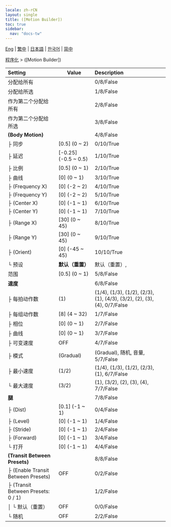 ```yaml
---
locale: zh-rCN
layout: single
title: ([Motion Builder])
toc: true
sidebar:
  nav: "docs-tw"
---
```

[Eng](/dancexr/menu/2025.4/motion/motion_builder) | [繁中](/tw/dancexr/menu/2025.4/motion/motion_builder) | [日本語](/jp/dancexr/menu/2025.4/motion/motion_builder) | [한국어](/kr/dancexr/menu/2025.4/motion/motion_builder) | [简中](/zh/dancexr/menu/2025.4/motion/motion_builder)

[程序化](../menu#程序化) > ([Motion Builder])



| Setting | Value | Description |
| :--- | --- | :--- |
| 分配给所有 || 0/8/False
| 分配给所选 || 1/8/False
| 作为第二个分配给所有 || 2/8/False
| 作为第二个分配给所选 || 3/8/False
| **(Body Motion)** | | 4/8/False
| ├ 同步 | [0.5] (0 ~ 2) | 0/10/True
| ├ 延迟 | [-0.25] (-0.5 ~ 0.5) | 1/10/True
| ├ 比例 | [0.5] (0 ~ 1) | 2/10/True
| ├ 曲线 | [0] (0 ~ 1) | 3/10/True
| ├ (Frequency X) | [0] (-2 ~ 2) | 4/10/True
| ├ (Frequency Y) | [0] (-2 ~ 2) | 5/10/True
| ├ (Center X) | [0] (-1 ~ 1) | 6/10/True
| ├ (Center Y) | [0] (-1 ~ 1) | 7/10/True
| ├ (Range X) | [30] (0 ~ 45) | 8/10/True
| ├ (Range Y) | [30] (0 ~ 45) | 9/10/True
| ├ (Orient) | [0] (-45 ~ 45) | 10/10/True
| └ 预设 | **默认（重置）** | 默认（重置）,  |
| 范围 | [0.5] (0 ~ 1) | 5/8/False
| **速度** | | 6/8/False
| ├ 每拍动作数 | (1) | (1/4), (1/3), (1/2), (2/3), (1), (4/3), (3/2), (2), (3), (4), 0/7/False
| ├ 每组动作数 | [8] (4 ~ 32) | 1/7/False
| ├ 相位 | [0] (0 ~ 1) | 2/7/False
| ├ 曲线 | [0] (0 ~ 1) | 3/7/False
| ├ 可变速度 | OFF | 4/7/False
| ├ 模式 | (Gradual) | (Gradual), 随机, 音量, 5/7/False
| ├ 最小速度 | (1/2) | (1/4), (1/3), (1/2), (2/3), (1), 6/7/False
| └ 最大速度 | (3/2) | (1), (3/2), (2), (3), (4), 7/7/False
| **腿** | | 7/8/False
| ├ (Dist) | [0.1] (-1 ~ 1) | 0/4/False
| ├ (Level) | [0] (-1 ~ 1) | 1/4/False
| ├ (Stride) | [0] (-1 ~ 1) | 2/4/False
| ├ (Forward) | [0] (-1 ~ 1) | 3/4/False
| └ 打开 | [0] (-1 ~ 1) | 4/4/False
| **(Transit Between Presets)** | | 8/8/False
| ├ (Enable Transit Between Presets) | OFF | 0/2/False
| ├ (Transit Between Presets: 0 / 1) || 1/2/False
| │ └ 默认（重置） | OFF | 0/0/False
| └ 随机 | OFF | 2/2/False
